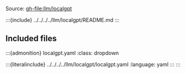 Source: <gh-file:llm/localgpt>

:::{include} ../../../../llm/localgpt/README.md
:::

## Included files

:::{admonition} localgpt.yaml
:class: dropdown

:::{literalinclude} ../../../../llm/localgpt/localgpt.yaml
:language: yaml
:::
:::

